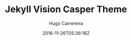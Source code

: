 ---
title: "Jekyll Vision Casper Theme"
github: https://github.com/hugocarreira/jekyll-vision-casper-theme
demo: https://hugocarreira.github.io/jekyll-vision-casper-theme/
author: Hugo Carrereira

ssg:
  - Jekyll
cms:
  - No Cms
date: 2016-11-26T05:26:16Z
github_branch: gh-pages
description: ":construction: work in progress - only my simple vision of casper theme adapted to jekyll"
---